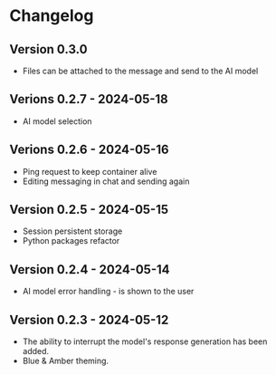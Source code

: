 # Changelog

## Version 0.3.0

* Files can be attached to the message and send to the AI model

## Verions 0.2.7 - 2024-05-18

* AI model selection

## Verions 0.2.6 - 2024-05-16

* Ping request to keep container alive
* Editing messaging in chat and sending again

## Version 0.2.5 - 2024-05-15

* Session persistent storage
* Python packages refactor

## Version 0.2.4 - 2024-05-14

* AI model error handling - is shown to the user

## Version 0.2.3 - 2024-05-12

* The ability to interrupt the model's response generation has been added.
* Blue & Amber theming.
